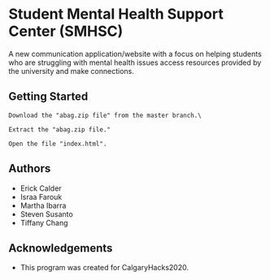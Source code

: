 # Student Mental Health Support Center (SMHSC)
A new communication application/website with a focus on helping students who are struggling with mental health issues access resources provided by the university and make connections. 

## Getting Started
```
Download the "abag.zip file" from the master branch.\
```
```
Extract the "abag.zip file."
```
```
Open the file "index.html".
```
## Authors
- Erick Calder
- Israa Farouk
- Martha Ibarra 
- Steven Susanto
- Tiffany Chang

## Acknowledgements
- This program was created for CalgaryHacks2020.
